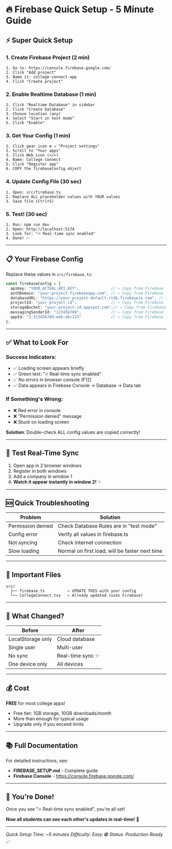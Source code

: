# 🔥 Firebase Quick Setup - 5 Minute Guide

## ⚡ Super Quick Setup

### 1. Create Firebase Project (2 min)
```
1. Go to: https://console.firebase.google.com/
2. Click "Add project"
3. Name it: college-connect-app
4. Click "Create project"
```

### 2. Enable Realtime Database (1 min)
```
1. Click "Realtime Database" in sidebar
2. Click "Create Database"
3. Choose location (any)
4. Select "Start in test mode"
5. Click "Enable"
```

### 3. Get Your Config (1 min)
```
1. Click gear icon ⚙️ → "Project settings"
2. Scroll to "Your apps"
3. Click Web icon (</>)
4. Name: College Connect
5. Click "Register app"
6. COPY the firebaseConfig object
```

### 4. Update Config File (30 sec)
```
1. Open: src/firebase.ts
2. Replace ALL placeholder values with YOUR values
3. Save file (Ctrl+S)
```

### 5. Test! (30 sec)
```
1. Run: npm run dev
2. Open: http://localhost:5174
3. Look for: "🔥 Real-time sync enabled"
4. Done! ✅
```

---

## 📋 Your Firebase Config

Replace these values in `src/firebase.ts`:

```typescript
const firebaseConfig = {
  apiKey: "YOUR_ACTUAL_API_KEY",              // ← Copy from Firebase
  authDomain: "your-project.firebaseapp.com", // ← Copy from Firebase
  databaseURL: "https://your-project-default-rtdb.firebaseio.com", // ← Copy from Firebase
  projectId: "your-project-id",               // ← Copy from Firebase
  storageBucket: "your-project-id.appspot.com",// ← Copy from Firebase
  messagingSenderId: "123456789",             // ← Copy from Firebase
  appId: "1:123456789:web:abc123"             // ← Copy from Firebase
};
```

---

## ✅ What to Look For

### Success Indicators:
- ✅ Loading screen appears briefly
- ✅ Green text: "🔥 Real-time sync enabled"
- ✅ No errors in browser console (F12)
- ✅ Data appears in Firebase Console → Database → Data tab

### If Something's Wrong:
- ❌ Red error in console
- ❌ "Permission denied" message
- ❌ Stuck on loading screen

**Solution**: Double-check ALL config values are copied correctly!

---

## 🧪 Test Real-Time Sync

1. Open app in 2 browser windows
2. Register in both windows  
3. Add a company in window 1
4. **Watch it appear instantly in window 2!** ✨

---

## 🆘 Quick Troubleshooting

| Problem | Solution |
|---------|----------|
| Permission denied | Check Database Rules are in "test mode" |
| Config error | Verify all values in firebase.ts |
| Not syncing | Check internet connection |
| Slow loading | Normal on first load, will be faster next time |

---

## 📱 Important Files

```
src/
  ├── firebase.ts          ← UPDATE THIS with your config
  └── CollegeConnect.tsx   ← Already updated (uses Firebase)
```

---

## 🎯 What Changed?

| Before | After |
|--------|-------|
| LocalStorage only | Cloud database |
| Single user | Multi-user |
| No sync | Real-time sync ✨ |
| One device only | All devices |

---

## 💰 Cost

**FREE** for most college apps!
- Free tier: 1GB storage, 10GB downloads/month
- More than enough for typical usage
- Upgrade only if you exceed limits

---

## 📚 Full Documentation

For detailed instructions, see:
- **FIREBASE_SETUP.md** - Complete guide
- **Firebase Console** - https://console.firebase.google.com/

---

## 🚀 You're Done!

Once you see "🔥 Real-time sync enabled", you're all set!

**Now all students can see each other's updates in real-time!** 🎉

---

*Quick Setup Time: ~5 minutes*
*Difficulty: Easy 🟢*
*Status: Production Ready ✅*
